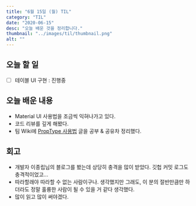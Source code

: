 ```yaml
---
title: "6월 15일 (월) TIL"
category: "TIL"
date: "2020-06-15"
desc: "오늘 배운 것을 정리합니다."
thumbnail: "../images/til/thumbnail.png"
alt: ""
---
```


## 오늘 할 일

- [ ]  테이블 UI 구현 : 진행중

## 오늘 배운 내용

- Material UI 사용법을 조금씩 익혀나가고 있다.
- 코드 리뷰를 깊게 해봤다.
- 팀 Wiki에 [PropType 사용법](https://github.com/codesquad-member-2020/issue-tracker-05/wiki/%5BFE%5D-PropTypes-%EC%82%AC%EC%9A%A9%ED%95%98%EA%B8%B0) 글을 공부 & 공유차 정리했다.

## 회고

- 개발자 이종립님의 블로그를 봤는데 상당히 충격을 많이 받았다. 깃헙 커밋 로그도 충격적이었고...
- 따라할래야 따라할 수 없는 사람이구나. 생각했지만 그래도, 이 분의 절반만큼만 하더라도 정말 훌륭한 사람이 될 수 있을 거 같다 생각했다.
- 많이 읽고 많이 써야겠다.
